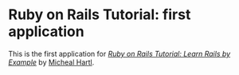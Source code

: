 # Ruby on Rails Tutorial: first application

This is the first application for
[*Ruby on Rails Tutorial: Learn Rails by Example*](http://railtutorial.org/)
by [Micheal Hartl](http://michealhartl.com/).
